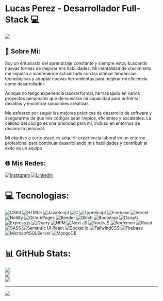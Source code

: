 # Lucas Perez - Desarrollador Full-Stack 💻



<image src="https://user-images.githubusercontent.com/74038190/225813708-98b745f2-7d22-48cf-9150-083f1b00d6c9.gif" />




## 🎯 Sobre Mi: 

Soy un entusiasta del aprendizaje constante y siempre estoy buscando nuevas formas de mejorar mis habilidades. Mi mentalidad de crecimiento me impulsa a mantenerme actualizado con las últimas tendencias tecnológicas y adoptar nuevas herramientas para mejorar mi eficiencia como desarrollador.

Aunque no tengo experiencia laboral formal, he trabajado en varios proyectos personales que demuestran mi capacidad para enfrentar desafíos y encontrar soluciones creativas.

Me esfuerzo por seguir las mejores prácticas de desarrollo de software y asegurarme de que mis códigos sean limpios, eficientes y escalables. La calidad del código es una prioridad para mí, incluso en entornos de desarrollo personal.

Mi objetivo a corto plazo es adquirir experiencia laboral en un entorno profesional para continuar desarrollando mis habilidades y contribuir al éxito de un equipo

## 🌐 Mis Redes:
[![Instagram](https://img.shields.io/badge/Instagram-%23E4405F.svg?logo=Instagram&logoColor=white)](https://instagram.com/_lucasprzz) [![LinkedIn](https://img.shields.io/badge/LinkedIn-%230077B5.svg?logo=linkedin&logoColor=white)](https://linkedin.com/in/lucasperez26) 

# 💻 Tecnologias:
![CSS3](https://img.shields.io/badge/css3-%231572B6.svg?style=for-the-badge&logo=css3&logoColor=white) ![HTML5](https://img.shields.io/badge/html5-%23E34F26.svg?style=for-the-badge&logo=html5&logoColor=white) ![JavaScript](https://img.shields.io/badge/javascript-%23323330.svg?style=for-the-badge&logo=javascript&logoColor=%23F7DF1E) ![C](https://img.shields.io/badge/c-%2300599C.svg?style=for-the-badge&logo=c&logoColor=white) ![TypeScript](https://img.shields.io/badge/typescript-%23007ACC.svg?style=for-the-badge&logo=typescript&logoColor=white) ![Firebase](https://img.shields.io/badge/firebase-%23039BE5.svg?style=for-the-badge&logo=firebase) ![Vercel](https://img.shields.io/badge/vercel-%23000000.svg?style=for-the-badge&logo=vercel&logoColor=white) ![Netlify](https://img.shields.io/badge/netlify-%23000000.svg?style=for-the-badge&logo=netlify&logoColor=#00C7B7) ![GithubPages](https://img.shields.io/badge/github%20pages-121013?style=for-the-badge&logo=github&logoColor=white) ![Render](https://img.shields.io/badge/Render-%46E3B7.svg?style=for-the-badge&logo=render&logoColor=white) ![Glitch](https://img.shields.io/badge/glitch-%233333FF.svg?style=for-the-badge&logo=glitch&logoColor=white) ![Bootstrap](https://img.shields.io/badge/bootstrap-%238511FA.svg?style=for-the-badge&logo=bootstrap&logoColor=white) ![DaisyUI](https://img.shields.io/badge/daisyui-5A0EF8?style=for-the-badge&logo=daisyui&logoColor=white) ![Express.js](https://img.shields.io/badge/express.js-%23404d59.svg?style=for-the-badge&logo=express&logoColor=%2361DAFB) ![jQuery](https://img.shields.io/badge/jquery-%230769AD.svg?style=for-the-badge&logo=jquery&logoColor=white) ![NPM](https://img.shields.io/badge/NPM-%23CB3837.svg?style=for-the-badge&logo=npm&logoColor=white) ![Next JS](https://img.shields.io/badge/Next-black?style=for-the-badge&logo=next.js&logoColor=white) ![NodeJS](https://img.shields.io/badge/node.js-6DA55F?style=for-the-badge&logo=node.js&logoColor=white) ![Nodemon](https://img.shields.io/badge/NODEMON-%23323330.svg?style=for-the-badge&logo=nodemon&logoColor=%BBDEAD) ![React](https://img.shields.io/badge/react-%2320232a.svg?style=for-the-badge&logo=react&logoColor=%2361DAFB) ![SASS](https://img.shields.io/badge/SASS-hotpink.svg?style=for-the-badge&logo=SASS&logoColor=white) ![Semantic UI React](https://img.shields.io/badge/Semantic%20UI%20React-%2335BDB2.svg?style=for-the-badge&logo=SemanticUIReact&logoColor=white) ![Socket.io](https://img.shields.io/badge/Socket.io-black?style=for-the-badge&logo=socket.io&badgeColor=010101) ![TailwindCSS](https://img.shields.io/badge/tailwindcss-%2338B2AC.svg?style=for-the-badge&logo=tailwind-css&logoColor=white) ![Firebase](https://img.shields.io/badge/Firebase-039BE5?style=for-the-badge&logo=Firebase&logoColor=white) ![MicrosoftSQLServer](https://img.shields.io/badge/Microsoft%20SQL%20Server-CC2927?style=for-the-badge&logo=microsoft%20sql%20server&logoColor=white) ![MongoDB](https://img.shields.io/badge/MongoDB-%234ea94b.svg?style=for-the-badge&logo=mongodb&logoColor=white)
# 📊 GitHub Stats:
![](https://github-readme-stats.vercel.app/api?username=LucasPerezz&theme=react&hide_border=true&include_all_commits=true&count_private=true)<br/>
![](https://github-readme-streak-stats.herokuapp.com/?user=LucasPerezz&theme=react&hide_border=true)<br/>
![](https://github-readme-stats.vercel.app/api/top-langs/?username=LucasPerezz&theme=react&hide_border=true&include_all_commits=true&count_private=true&layout=compact)

---
[![](https://visitcount.itsvg.in/api?id=LucasPerezz&icon=0&color=0)](https://visitcount.itsvg.in)

<!-- Proudly created with GPRM ( https://gprm.itsvg.in ) -->
